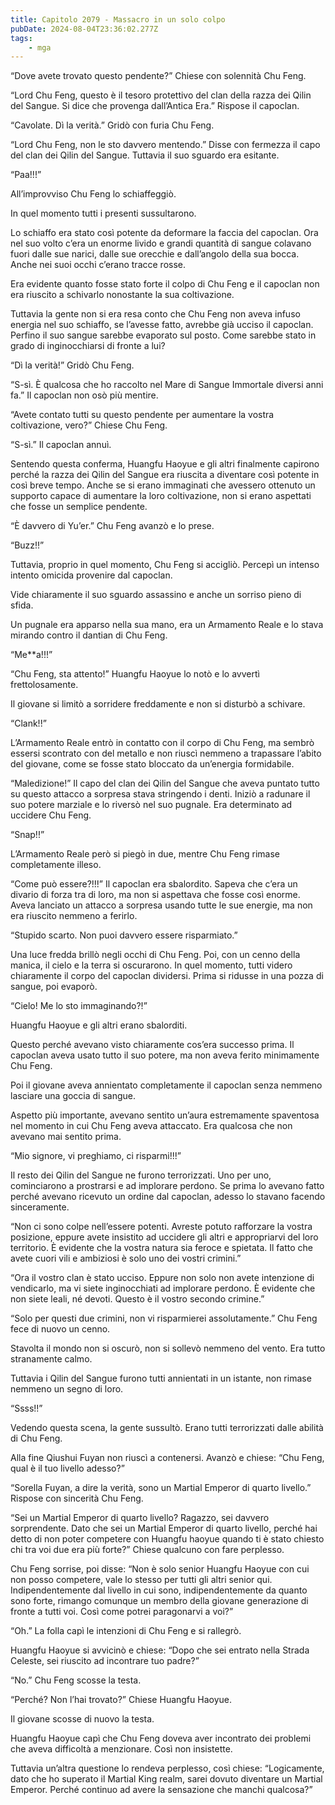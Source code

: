 ```yaml
---
title: Capitolo 2079 - Massacro in un solo colpo
pubDate: 2024-08-04T23:36:02.277Z
tags:
    - mga
---
```



“Dove avete trovato questo pendente?” Chiese con solennità Chu Feng.

“Lord Chu Feng, questo è il tesoro protettivo del clan della razza dei Qilin del Sangue. Si dice che provenga dall’Antica Era.” Rispose il capoclan.

“Cavolate. Dì la verità.” Gridò con furia Chu Feng.

“Lord Chu Feng, non le sto davvero mentendo.” Disse con fermezza il capo del clan dei Qilin del Sangue. Tuttavia il suo sguardo era esitante.

“Paa!!!”

All’improvviso Chu Feng lo schiaffeggiò.

In quel momento tutti i presenti sussultarono.

Lo schiaffo era stato così potente da deformare la faccia del capoclan. Ora nel suo volto c’era un enorme livido e grandi quantità di sangue colavano fuori dalle sue narici, dalle sue orecchie e dall’angolo della sua bocca. Anche nei suoi occhi c’erano tracce rosse.

Era evidente quanto fosse stato forte il colpo di Chu Feng e il capoclan non era riuscito a schivarlo nonostante la sua coltivazione.

Tuttavia la gente non si era resa conto che Chu Feng non aveva infuso energia nel suo schiaffo, se l’avesse fatto, avrebbe già ucciso il capoclan. Perfino il suo sangue sarebbe evaporato sul posto. Come sarebbe stato in grado di inginocchiarsi di fronte a lui?

“Dì la verità!” Gridò Chu Feng.

“S-sì. È qualcosa che ho raccolto nel Mare di Sangue Immortale diversi anni fa.” Il capoclan non osò più mentire.

“Avete contato tutti su questo pendente per aumentare la vostra coltivazione, vero?” Chiese Chu Feng.

“S-sì.” Il capoclan annuì.

Sentendo questa conferma, Huangfu Haoyue e gli altri finalmente capirono perché la razza dei Qilin del Sangue era riuscita a diventare così potente in così breve tempo. Anche se si erano immaginati che avessero ottenuto un supporto capace di aumentare la loro coltivazione, non si erano aspettati che fosse un semplice pendente.

“È davvero di Yu’er.” Chu Feng avanzò e lo prese.

“Buzz!!”

Tuttavia, proprio in quel momento, Chu Feng si accigliò. Percepì un intenso intento omicida provenire dal capoclan.

Vide chiaramente il suo sguardo assassino e anche un sorriso pieno di sfida.

Un pugnale era apparso nella sua mano, era un Armamento Reale e lo stava mirando contro il dantian di Chu Feng.

“Me**a!!!”

“Chu Feng, sta attento!” Huangfu Haoyue lo notò e lo avvertì frettolosamente.

Il giovane si limitò a sorridere freddamente e non si disturbò a schivare.

“Clank!!”

L’Armamento Reale entrò in contatto con il corpo di Chu Feng, ma sembrò essersi scontrato con del metallo e non riuscì nemmeno a trapassare l’abito del giovane, come se fosse stato bloccato da un’energia formidabile.

“Maledizione!” Il capo del clan dei Qilin del Sangue che aveva puntato tutto su questo attacco a sorpresa stava stringendo i denti. Iniziò a radunare il suo potere marziale e lo riversò nel suo pugnale. Era determinato ad uccidere Chu Feng.

“Snap!!”

L’Armamento Reale però si piegò in due, mentre Chu Feng rimase completamente illeso.

“Come può essere?!!!” Il capoclan era sbalordito. Sapeva che c’era un divario di forza tra di loro, ma non si aspettava che fosse così enorme. Aveva lanciato un attacco a sorpresa usando tutte le sue energie, ma non era riuscito nemmeno a ferirlo.

“Stupido scarto. Non puoi davvero essere risparmiato.”

Una luce fredda brillò negli occhi di Chu Feng. Poi, con un cenno della manica, il cielo e la terra si oscurarono. In quel momento, tutti videro chiaramente il corpo del capoclan dividersi. Prima si ridusse in una pozza di sangue, poi evaporò.

“Cielo! Me lo sto immaginando?!”


Huangfu Haoyue e gli altri erano sbalorditi.

Questo perché avevano visto chiaramente cos’era successo prima. Il capoclan aveva usato tutto il suo potere, ma non aveva ferito minimamente Chu Feng.

Poi il giovane aveva annientato completamente il capoclan senza nemmeno lasciare una goccia di sangue.

Aspetto più importante, avevano sentito un’aura estremamente spaventosa nel momento in cui Chu Feng aveva attaccato. Era qualcosa che non avevano mai sentito prima.

“Mio signore, vi preghiamo, ci risparmi!!!”

Il resto dei Qilin del Sangue ne furono terrorizzati. Uno per uno, cominciarono a prostrarsi e ad implorare perdono. Se prima lo avevano fatto perché avevano ricevuto un ordine dal capoclan, adesso lo stavano facendo sinceramente.

“Non ci sono colpe nell’essere potenti. Avreste potuto rafforzare la vostra posizione, eppure avete insistito ad uccidere gli altri e appropriarvi del loro territorio. È evidente che la vostra natura sia feroce e spietata. Il fatto che avete cuori vili e ambiziosi è solo uno dei vostri crimini.”

“Ora il vostro clan è stato ucciso. Eppure non solo non avete intenzione di vendicarlo, ma vi siete inginocchiati ad implorare perdono. È evidente che non siete leali, né devoti. Questo è il vostro secondo crimine.”

“Solo per questi due crimini, non vi risparmierei assolutamente.” Chu Feng fece di nuovo un cenno.

Stavolta il mondo non si oscurò, non si sollevò nemmeno del vento. Era tutto stranamente calmo.

Tuttavia i Qilin del Sangue furono tutti annientati in un istante, non rimase nemmeno un segno di loro.

“Ssss!!”

Vedendo questa scena, la gente sussultò. Erano tutti terrorizzati dalle abilità di Chu Feng.

Alla fine Qiushui Fuyan non riuscì a contenersi. Avanzò e chiese: “Chu Feng, qual è il tuo livello adesso?”

“Sorella Fuyan, a dire la verità, sono un Martial Emperor di quarto livello.” Rispose con sincerità Chu Feng.

“Sei un Martial Emperor di quarto livello? Ragazzo, sei davvero sorprendente. Dato che sei un Martial Emperor di quarto livello, perché hai detto di non poter competere con Huangfu haoyue quando ti è stato chiesto chi tra voi due era più forte?” Chiese qualcuno con fare perplesso.

Chu Feng sorrise, poi disse: “Non è solo senior Huangfu Haoyue con cui non posso competere, vale lo stesso per tutti gli altri senior qui. Indipendentemente dal livello in cui sono, indipendentemente da quanto sono forte, rimango comunque un membro della giovane generazione di fronte a tutti voi. Così come potrei paragonarvi a voi?”

“Oh.” La folla capì le intenzioni di Chu Feng e si rallegrò.

Huangfu Haoyue si avvicinò e chiese: “Dopo che sei entrato nella Strada Celeste, sei riuscito ad incontrare tuo padre?”

“No.” Chu Feng scosse la testa.

“Perché? Non l’hai trovato?” Chiese Huangfu Haoyue.

Il giovane scosse di nuovo la testa.

Huangfu Haoyue capì che Chu Feng doveva aver incontrato dei problemi che aveva difficoltà a menzionare. Così non insistette.

Tuttavia un’altra questione lo rendeva perplesso, così chiese: “Logicamente, dato che ho superato il Martial King realm, sarei dovuto diventare un Martial Emperor. Perché continuo ad avere la sensazione che manchi qualcosa?”


